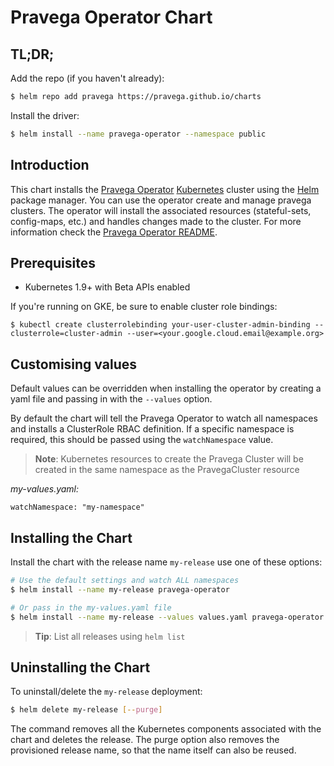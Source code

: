 # Pravega Operator Chart

## TL;DR;

Add the repo (if you haven't already):
```bash
$ helm repo add pravega https://pravega.github.io/charts
```

Install the driver:
```bash
$ helm install --name pravega-operator --namespace public
```

## Introduction

This chart installs the [Pravega Operator](http://github.com/pravega/pravega-operator) [Kubernetes](http://kubernetes.io) cluster using the [Helm](https://helm.sh) package manager. You can use the operator create and manage pravega clusters. The operator will install the associated resources (stateful-sets, config-maps, etc.) and handles changes made to the cluster. For more information check the [Pravega Operator README](http://github.com/pravega/pravega-operator).

## Prerequisites

- Kubernetes 1.9+ with Beta APIs enabled

If you're running on GKE, be sure to enable cluster role bindings:

```shell
$ kubectl create clusterrolebinding your-user-cluster-admin-binding --clusterrole=cluster-admin --user=<your.google.cloud.email@example.org>
```

## Customising values

Default values can be overridden when installing the operator by creating a yaml file and passing in with the `--values` option.

By default the chart will tell the Pravega Operator to watch all namespaces and installs a ClusterRole RBAC definition.  If a specific namespace is required, this should be passed using the `watchNamespace` value.

> **Note**: Kubernetes resources to create the Pravega Cluster will be created in the same namespace as the PravegaCluster resource

_my-values.yaml:_
```
watchNamespace: "my-namespace"

```

## Installing the Chart

Install the chart with the release name `my-release` use one of these options:
```bash
# Use the default settings and watch ALL namespaces
$ helm install --name my-release pravega-operator

# Or pass in the my-values.yaml file
$ helm install --name my-release --values values.yaml pravega-operator

```

> **Tip**: List all releases using `helm list`

## Uninstalling the Chart

To uninstall/delete the `my-release` deployment:

```bash
$ helm delete my-release [--purge]
```

The command removes all the Kubernetes components associated with the chart and deletes the release. The purge option also removes the provisioned release name, so that the name itself can also be reused.
